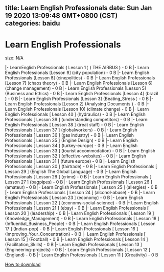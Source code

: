 
title: Learn English Professionals
date: Sun Jan 19 2020 13:09:48 GMT+0800 (CST)    
categories: baidu
---

# Learn English Professionals
size: N/A
 
 
|- LearnEnglish Professionals ( Lesson 1 ) ( THE AIRBUS ) - 0 B
|- Learn English Professionals [Lesson 9] (city population) - 0 B
|- Learn English Professionals [Lesson 8] (cinepolitics) - 0 B
|- Learn English Professionals [Lesson 7] (chaos theory) - 0 B
|- Learn English Professionals [Lesson 6] (change management) - 0 B
|- Learn English Professionals [Lesson 5] (Business and Ethics) - 0 B
|- Learn English Professionals [Lesson 4] (brazil ) - 0 B
|- Learn English Professionals [Lesson 3] (Beating_Stress ) - 0 B
|- Learn English Professionals [Lesson 2] (Analysing Documents ) - 0 B
|- Learn English Professionals [Lesson 10] (climate change) - 0 B
|- Learn English Professionals [ Lesson 40 ] (hydraulics) - 0 B
|- Learn English Professionals [ Lesson 39 ] (understanding competitors) - 0 B
|- Learn English Professionals [ Lesson 38 ] (treat staff) - 0 B
|- Learn English Professionals [ Lesson 37 ] (globalworkers) - 0 B
|- Learn English Professionals [ Lesson 36 ] (gas industry) - 0 B
|- Learn English Professionals [ Lesson 35 ] (Engine Design) - 0 B
|- Learn English Professionals [ Lesson 34 ] (turkey-europe) - 0 B
|- Learn English Professionals [ Lesson 33 ] (tourist accommodation) - 0 B
|- Learn English Professionals [ Lesson 32 ] (effective-websites) - 0 B
|- Learn English Professionals [ Lesson 31 ] (future europe) - 0 B
|- Learn English Professionals [ Lesson 30 ] (fairtrade) - 0 B
|- Learn English Professionals [ Lesson 29 ] (English The Global Language) - 0 B
|- Learn English Professionals [ Lesson 28 ] (crime) - 0 B
|- Learn English Professionals [ Lesson 27 ] (bagpipes) - 0 B
|- Learn English Professionals [ Lesson 26 ] (amateur) - 0 B
|- Learn English Professionals [ Lesson 25 ] (allergies) - 0 B
|- Learn English Professionals [ Lesson 24 ] (alcohol-abuse) - 0 B
|- Learn English Professionals [ Lesson 23 ] (economy) - 0 B
|- Learn English Professionals [ Lesson 22 ] (economy-social-science) - 0 B
|- Learn English Professionals [ Lesson 21 ] (ebay) - 0 B
|- Learn English Professionals [ Lesson 20 ] (leadership) - 0 B
|- Learn English Professionals [ Lesson 19 ] (Knowledge_Management) - 0 B
|- Learn English Professionals [ Lesson 18 ] (Influential_Business_People) - 0 B
|- Learn English Professionals [ Lesson 17 ] (Indian-pop) - 0 B
|- Learn English Professionals [ Lesson 16 ] (Improving_Your_Concentration) - 0 B
|- Learn English Professionals [ Lesson 15 ] (Football) - 0 B
|- Learn English Professionals [ Lesson 14 ] (Facilitation_Skills) - 0 B
|- Learn English Professionals [ Lesson 13 ] (Engineering-projects) - 0 B
|- Learn English Professionals [ Lesson 12 ] (England) - 0 B
|- Learn English Professionals [ Lesson 11 ] (Creativity) - 0 B

[How to download](https://bpcam.bemobtrk.com/go/2ceec3aa-1ca2-46d6-b9ff-aaa5c184517c?jno=598)